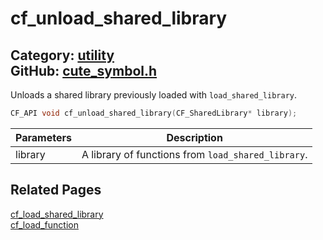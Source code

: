 [](../header.md ':include')

# cf_unload_shared_library

Category: [utility](/api_reference?id=utility)  
GitHub: [cute_symbol.h](https://github.com/RandyGaul/cute_framework/blob/master/include/cute_symbol.h)  
---

Unloads a shared library previously loaded with `load_shared_library`.

```cpp
CF_API void cf_unload_shared_library(CF_SharedLibrary* library);
```

Parameters | Description
--- | ---
library | A library of functions from `load_shared_library`.

## Related Pages

[cf_load_shared_library](/utility/cf_load_shared_library.md)  
[cf_load_function](/utility/cf_load_function.md)  
